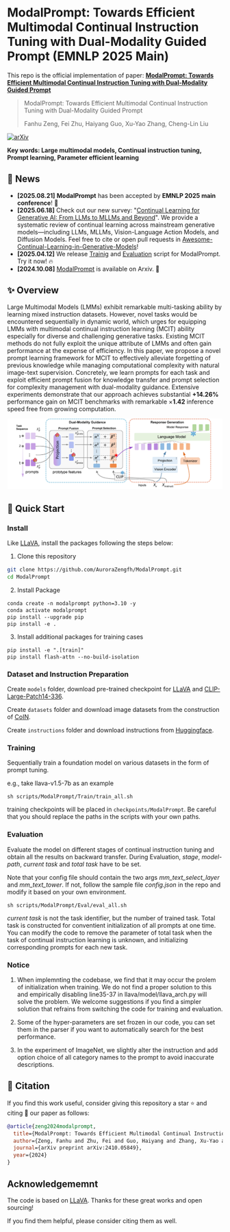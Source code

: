 # ModalPrompt: Towards Efficient Multimodal Continual Instruction Tuning with Dual-Modality Guided Prompt (EMNLP 2025 Main)

This repo is the official implementation of paper: **[ModalPrompt: Towards Efficient Multimodal Continual Instruction Tuning with Dual-Modality Guided Prompt](https://arxiv.org/abs/2410.05849)**

> ModalPrompt: Towards Efficient Multimodal Continual Instruction Tuning with Dual-Modality Guided Prompt
>
> Fanhu Zeng, Fei Zhu, Haiyang Guo, Xu-Yao Zhang, Cheng-Lin Liu

[![arXiv](https://img.shields.io/badge/Arxiv-2410.05849-b31b1b.svg?logo=arXiv)](https://arxiv.org/abs/2410.05849)

**Key words: Large multimodal models, Continual instruction tuning, Prompt learning, Parameter efficient learning**

## :newspaper: News
- **[2025.08.21]** **ModalPrompt** has been accepted by **EMNLP 2025 main conference**! :tada:
- **[2025.06.18]** Check out our new survey: "[Continual Learning for Generative AI: From LLMs to MLLMs and Beyond](https://arxiv.org/pdf/2506.13045)". We provide a systematic review of continual learning across mainstream generative models—including LLMs, MLLMs, Vision-Language Action Models, and Diffusion Models. Feel free to cite or open pull requests in [Awesome-Continual-Learning-in-Generative-Models](https://github.com/Ghy0501/Awesome-Continual-Learning-in-Generative-Models)!
- **[2025.04.12]** We release [Trainig](#Training) and [Evaluation](#Evaluation) script for ModalPrompt. Try it now! :fire:
- **[2024.10.08]** [ModalPrompt](https://arxiv.org/abs/2410.05849) is available on Arxiv. :candy:

## :sparkles: Overview
Large Multimodal Models (LMMs) exhibit remarkable multi-tasking ability by learning mixed instruction datasets. However, novel tasks would be encountered sequentially in dynamic world, which urges for equipping LMMs with multimodal continual instruction learning (MCIT) ability especially for diverse and challenging generative tasks. Existing MCIT methods do not fully exploit the unique attribute of LMMs and often gain performance at the expense of efficiency. In this paper, we propose a novel prompt learning framework for MCIT to effectively alleviate forgetting of previous knowledge while managing computational complexity with natural image-text supervision. Concretely, we learn prompts for each task and exploit efficient prompt fusion for knowledge transfer and prompt selection for complexity management with dual-modality guidance. Extensive experiments demonstrate that our approach achieves substantial **+14.26%** performance gain on MCIT benchmarks with remarkable $\times$**1.42** inference speed free from growing computation.

<div align="center">
  <img src=figure/framework.png width="960px">
</div>

## :rocket: Quick Start

### Install
Like [LLaVA](https://github.com/haotian-liu/LLaVA), install the packages following the steps below:

1. Clone this repository
```bash
git clone https://github.com/AuroraZengfh/ModalPrompt.git
cd ModalPrompt
```

2. Install Package
```Shell
conda create -n modalprompt python=3.10 -y
conda activate modalprompt
pip install --upgrade pip
pip install -e .
```

3. Install additional packages for training cases
```
pip install -e ".[train]"
pip install flash-attn --no-build-isolation
```

### Dataset and Instruction Preparation

Create `models` folder, download pre-trained checkpoint for [LLaVA](https://huggingface.co/liuhaotian/llava-v1.5-7b) and [CLIP-Large-Patch14-336](https://huggingface.co/openai/clip-vit-large-patch14-336).

Create `datasets` folder and download image datasets from the construction of [CoIN](https://github.com/zackschen/CoIN).

Create `instructions` folder and download instructions from [Huggingface](https://huggingface.co/datasets/Zacks-Chen/CoIN/tree/main/Instructions_Original).

### Training

Sequentially train a foundation model on various datasets in the form of prompt tuning.

e.g., take llava-v1.5-7b as an example

```
sh scripts/ModalPrompt/Train/train_all.sh
```

training checkpoints will be placed in `checkpoints/ModalPrompt`. Be careful that you should replace the paths in the scripts with your own paths.

### Evaluation

Evaluate the model on different stages of continual instruction tuning and obtain all the results on backward transfer. During Evaluation, *stage*, *model-path*, *current task* and *total task* have to be set.

Note that your config file should contain the two args *mm_text_select_layer* and *mm_text_tower*. If not, follow the sample file *config.json* in the repo and modify it based on your own environment.

```
sh scripts/ModalPrompt/Eval/eval_all.sh
```

*current task* is not the task identifier, but the number of trained task. Total task is constructed for conventient initialization of all prompts at one time. You can modify the code to remove the parameter of total task when the task of continual instruction learning is unknown, and initializing corresponding prompts for each new task.

### Notice
1. When implemnting the codebase, we find that it may occur the prolem of initialization when training. We do not find a proper solution to this and empirically disabling line35-37 in llava/model/llava_arch.py will solve the problem. We welcome suggestions if you find a simpler solution that refrains from switching the code for training and evaluation.

2. Some of the hyper-parameters are set frozen in our code, you can set them in the parser if you want to automatically search for the best performance.

3. In the experiment of ImageNet, we slightly alter the instruction and add option choice of all category names to the prompt to avoid inaccurate descriptions.

## :blue_book: Citation
If you find this work useful, consider giving this repository a star :star: and citing :bookmark_tabs: our paper as follows:

```bibtex
@article{zeng2024modalprompt,
  title={ModalPrompt: Towards Efficient Multimodal Continual Instruction Tuning with Dual-Modality Guided Prompt},
  author={Zeng, Fanhu and Zhu, Fei and Guo, Haiyang and Zhang, Xu-Yao and Liu, Cheng-Lin},
  journal={arXiv preprint arXiv:2410.05849},
  year={2024}
}
```

## Acknowledgememnt

The code is based on [LLaVA](https://github.com/haotian-liu/LLaVA). Thanks for these great works and open sourcing! 

If you find them helpful, please consider citing them as well. 
